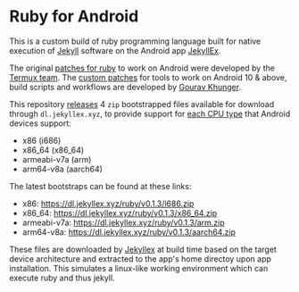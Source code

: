 # Ruby for Android

This is a custom build of ruby programming language built for native execution of [Jekyll](https://jekyllrb.com) software on the Android app [JekyllEx](https://jekyllex.xyz).

The original [patches for ruby](https://github.com/termux/termux-packages/tree/master/packages/ruby) to work on Android were developed by the [Termux team](https://github.com/termux). The [custom patches](https://github.com/jekyllex/ruby-android/tree/main/patches) for tools to work on Android 10 & above, build scripts and workflows are developed by [Gourav Khunger](https://github.com/gouravkhunger).

This repository [releases](https://github.com/jekyllex/ruby-android/releases) 4 `zip` bootstrapped files available for download through `dl.jekyllex.xyz`, to provide support for [each CPU type](https://developer.android.com/ndk/guides/abis#sa) that Android devices support:

- x86 (i686)
- x86_64 (x86_64)
- armeabi-v7a (arm)
- arm64-v8a (aarch64)

The latest bootstraps can be found at these links:

- x86: https://dl.jekyllex.xyz/ruby/v0.1.3/i686.zip
- x86_64: https://dl.jekyllex.xyz/ruby/v0.1.3/x86_64.zip
- armeabi-v7a: https://dl.jekyllex.xyz/ruby/v0.1.3/arm.zip
- arm64-v8a: https://dl.jekyllex.xyz/ruby/v0.1.3/aarch64.zip

These files are downloaded by [Jekyllex](https://github.com/jekyllex/jekyllex-android) at build time based on the target device architecture and extracted to the app's home directoy upon app installation. This simulates a linux-like working environment which can execute ruby and thus jekyll.
